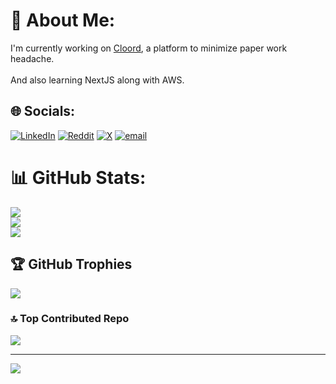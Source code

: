# 💫 About Me:
I'm currently working on [Cloord](https://cloord.com), a platform to minimize paper work headache.<br><br>And also learning NextJS along with AWS.


## 🌐 Socials:
[![LinkedIn](https://img.shields.io/badge/LinkedIn-%230077B5.svg?logo=linkedin&logoColor=white)](https://linkedin.com/in/nishant17bhagat) [![Reddit](https://img.shields.io/badge/Reddit-%23FF4500.svg?logo=Reddit&logoColor=white)](https://reddit.com/user/onsevenine) [![X](https://img.shields.io/badge/X-black.svg?logo=X&logoColor=white)](https://x.com/onsevenine) [![email](https://img.shields.io/badge/Email-D14836?logo=gmail&logoColor=white)](mailto:onsevenine@gmail.com) 
# 📊 GitHub Stats:
![](https://github-readme-stats.vercel.app/api?username=onsevenine&theme=dark&hide_border=false&include_all_commits=false&count_private=false)<br/>
![](https://nirzak-streak-stats.vercel.app/?user=onsevenine&theme=dark&hide_border=false)<br/>
![](https://github-readme-stats.vercel.app/api/top-langs/?username=onsevenine&theme=dark&hide_border=false&include_all_commits=false&count_private=false&layout=compact)

## 🏆 GitHub Trophies
![](https://github-profile-trophy.vercel.app/?username=onsevenine&theme=dark&no-frame=false&no-bg=false&margin-w=4)

### 🔝 Top Contributed Repo
![](https://github-contributor-stats.vercel.app/api?username=onsevenine&limit=5&theme=dark&combine_all_yearly_contributions=true)

---
[![](https://visitcount.itsvg.in/api?id=onsevenine&icon=0&color=0)](https://visitcount.itsvg.in)

<!-- Proudly created with GPRM ( https://gprm.itsvg.in ) -->

